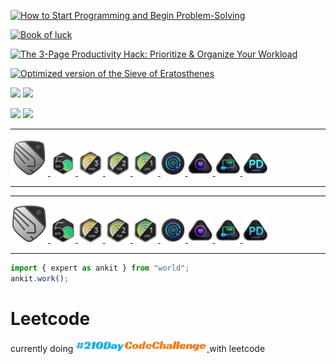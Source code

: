 [![How to Start Programming and Begin Problem-Solving](https://img.shields.io/badge/Article-How_to_Start_Programming_and_Begin_Problem_Solving-blue.svg)](https://www.linkedin.com/pulse/how-start-programming-begin-problem-solving-practical-ankit-kumar-jha-cehnf/?trackingId=pG%2FDe4xvQgCVF%2Bd%2FdMOWmg%3D%3D&lipi=urn%3Ali%3Apage%3Ad_flagship3_profile_view_base_publications_details%3Bf1EODQFzQqamEdTrcuMZFw%3D%3D)

[![Book of luck](https://img.shields.io/badge/Article-Book_of_luck-blue.svg)](https://www.linkedin.com/pulse/book-luck-ankit-kumar-jha-cdycf/?trackingId=HVBWy0HZQj2Zadly3gbz9w%3D%3D&lipi=urn%3Ali%3Apage%3Ad_flagship3_profile_view_base_publications_details%3Bf1EODQFzQqamEdTrcuMZFw%3D%3D)

[![The 3-Page Productivity Hack: Prioritize & Organize Your Workload](https://img.shields.io/badge/Article-The_3_Page_Productivity_Hack-blue.svg)](https://www.linkedin.com/pulse/3-page-productivity-hack-prioritize-organize-your-ankit-kumar-jha-mcgwf/?trackingId=xomdc5WiQVSN1%2FqqR%2BEK5A%3D%3D&lipi=urn%3Ali%3Apage%3Ad_flagship3_profile_view_base_publications_details%3Bf1EODQFzQqamEdTrcuMZFw%3D%3D)

[![Optimized version of the Sieve of Eratosthenes](https://img.shields.io/badge/Article-Optimized_version_of_the_Sieve_of_Eratosthenes-blue.svg)](https://www.linkedin.com/pulse/optimized-version-sieve-eratosthenes-generating-prime-ankit-kumar-jha-m3bpc/?trackingId=mfWa6ZLJQDilYPICWpq16A%3D%3D&lipi=urn%3Ali%3Apage%3Ad_flagship3_profile_view_base_publications_details%3Bf1EODQFzQqamEdTrcuMZFw%3D%3D)

<img src="https://leetcard.jacoblin.cool/ankitjha2603?ext=activity"></img>
[![](https://visitcount.itsvg.in/api?id=ankitjha2603&icon=0&color=0)](https://visitcount.itsvg.in)

<img src="https://leetcard.jacoblin.cool/ankitjha2603?ext=heatmap"></img>
[![](https://visitcount.itsvg.in/api?id=ankitjha2603&icon=0&color=0)](https://visitcount.itsvg.in)

---

<a href="https://leetcode.com/ankitjha2603/">
    <img class="past" src="leetcode_badge_gif/Knight.gif" width="60px"></img>
</a>
<a href="https://leetcode.com/ankitjha2603/">
    <img src="leetcode_badge_gif/2024-50.gif" width="40px"></img>
</a>
<a href="https://leetcode.com/ankitjha2603/">
    <img src="leetcode_badge_gif/2024-03.gif" width="40px"></img>
</a>
<a href="https://leetcode.com/ankitjha2603/">
    <img src="leetcode_badge_gif/2024-02.gif" width="40px"></img>
</a>
<a href="https://leetcode.com/ankitjha2603/">
    <img src="leetcode_badge_gif/2024-01.gif" width="40px"></img>
</a>
<a href="https://leetcode.com/ankitjha2603/">
    <img src="leetcode_badge_gif/LeetCode_75.gif" width="40px"></img>
</a>
<a href="https://leetcode.com/ankitjha2603/">
    <img src="leetcode_badge_gif/Top_100_Liked.gif" width="40px"></img>
</a>
<a href="https://leetcode.com/ankitjha2603/">
    <img src="leetcode_badge_gif/Top_Interview_150.gif" width="40px"></img>
</a>
<a href="https://leetcode.com/ankitjha2603/">
    <img src="leetcode_badge_gif/Introduction_to_Pandas.gif" width="40px"></img>
</a>

---

<style>

    .past{
        -webkit-filter: grayscale(100%); 
        filter: grayscale(100%);
    }
</style>

---

<div>
    <a href="https://leetcode.com/ankitjha2603/">
        <img 
        class="past"
        src="leetcode_badge_img/Knight.png" width="60px"></img>
    </a>
    <a href="https://leetcode.com/ankitjha2603/">
        <img src="leetcode_badge_img/2024-50-lg.png" width="40px"></img>
    </a>
    <a href="https://leetcode.com/ankitjha2603/">
        <img src="leetcode_badge_img/dcc-2024-3.png" width="40px"></img>
    </a>
    <a href="https://leetcode.com/ankitjha2603/">
        <img src="leetcode_badge_img/dcc-2024-2.png" width="40px"></img>
    </a>
    <a href="https://leetcode.com/ankitjha2603/">
        <img src="leetcode_badge_img/dcc-2024-1.png" width="40px"></img>
    </a>
    <a href="https://leetcode.com/ankitjha2603/">
        <img src="leetcode_badge_img/LeetCode_75.png" width="40px"></img>
    </a>
    <a href="https://leetcode.com/ankitjha2603/">
        <img src="leetcode_badge_img/Top_100_Liked.png" width="40px"></img>
    </a>
    <a href="https://leetcode.com/ankitjha2603/">
        <img src="leetcode_badge_img/Top_100_Liked-1.png" width="40px"></img>
    </a>
    <a href="https://leetcode.com/ankitjha2603/">
        <img src="leetcode_badge_img/Introduction_to_Pandas_Badge.png" width="40px"></img>
    </a>
</div>

---

```javascript
import { expert as ankit } from "world";
ankit.work();
```

# Leetcode

<p class="leetcode-210DayCodeChallenge">
  currently doing
  <a href="https://www.linkedin.com/feed/hashtag/?keywords=210daycodechallenge" target="_blank" class="box">
      <img src="210DayCodeChallenge.png?t=2" width="210px"></img>
  </a>
  with leetcode
</p>
